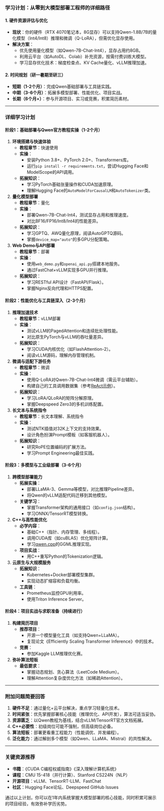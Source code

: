### 学习计划：从零到大模型部署工程师的详细路径

#### 1. **硬件资源评估与优化**

- **现状**：你的硬件（RTX 4070笔记本，8G显存）可以支持Qwen-1.8B/7B的量化模型（Int4/Int8）推理和微调（Q-LoRA），但需优化显存使用。
- **解决方案**：
  - 优先使用量化模型（如Qwen-7B-Chat-Int4），显存占用约8GB。
  - 利用云平台（如AutoDL、Colab）补充资源，按需付费训练大模型。
  - 学习显存优化技术：梯度检查点、KV Cache量化、vLLM推理加速。

#### 2. **时间规划（研一暑期至研三）**

- **短期（1-2个月）**：完成Qwen基础部署与工具链实践。
- **中期（3-6个月）**：拓展多模型部署、性能优化、项目实战。
- **长期（6个月+）**：参与开源项目、实习或竞赛，积累简历素材。

------

### 详细学习计划

#### **阶段1：基础部署与Qwen官方教程实操（1-2个月）**

1. **环境搭建与快速体验**
   - **教程章节**：快速使用
   - **实操**：
     - 安装Python 3.8+、PyTorch 2.0+、Transformers库。
     - 运行`pip install -r requirements.txt`，尝试Hugging Face和ModelScope的API调用。
   - **拓展知识**：
     - 学习PyTorch基础张量操作和CUDA加速原理。
     - 理解Hugging Face的`AutoModelForCausalLM`和`AutoTokenizer`类。
2. **量化模型部署**
   - **教程章节**：量化
   - **实操**：
     - 部署Qwen-7B-Chat-Int4，测试显存占用和推理速度。
     - 对比BF16/FP16/Int8/Int4的性能差异。
   - **拓展知识**：
     - 学习GPTQ、AWQ量化原理，阅读AutoGPTQ源码。
     - 掌握`device_map="auto"`的多GPU分配策略。
3. **Web Demo与API部署**
   - **教程章节**：部署
   - **实操**：
     - 使用`web_demo.py`和`openai_api.py`搭建本地服务。
     - 通过FastChat+vLLM实现多GPU并行推理。
   - **拓展知识**：
     - 学习RESTful API设计（FastAPI/Flask）。
     - 掌握Nginx反向代理和HTTPS配置。

#### **阶段2：性能优化与工具链深入（2-3个月）**

1. **推理加速技术**
   - **教程章节**：vLLM部署
   - **实操**：
     - 测试vLLM的PagedAttention和连续批处理性能。
     - 对比原生PyTorch与vLLM的吞吐量差异。
   - **拓展知识**：
     - 学习CUDA内核优化（如FlashAttention-2）。
     - 阅读vLLM源码，理解内存管理机制。
2. **微调与适配下游任务**
   - **教程章节**：微调
   - **实操**：
     - 使用Q-LoRA对Qwen-7B-Chat-Int4微调（需云平台辅助）。
     - 构建自己的工具调用数据集（参考[ReAct示例](https://examples/react_prompt.md)）。
   - **拓展知识**：
     - 学习LoRA/QLoRA的矩阵分解原理。
     - 掌握Deepspeed Zero3的多机训练配置。
3. **长文本与系统指令**
   - **教程章节**：长文本理解、系统指令
   - **实操**：
     - 测试NTK插值对32K上下文的支持效果。
     - 设计角色扮演Prompt模板（如客服机器人）。
   - **拓展知识**：
     - 研究RoPE位置编码的扩展方法。
     - 学习Prompt Engineering最佳实践。

#### **阶段3：多模型与工业级部署（3-6个月）**

1. **跨模型部署能力**
   - **拓展实操**：
     - 部署LLaMA-3、Gemma等模型，对比推理Pipeline差异。
     - 将Qwen的vLLM适配代码迁移到其他模型。
   - **关键学习**：
     - 掌握Transformer架构的通用接口（如`config.json`结构）。
     - 学习ONNX/TensorRT模型转换。
2. **C++与高性能优化**
   - **必学内容**：
     - 基础C++（指针、内存管理、多线程）。
     - 调用CUDA库（如cuBLAS）优化矩阵计算。
     - 学习[qwen.cpp](https://github.com/QwenLM/qwen.cpp)的GGML推理实现。
   - **项目实战**：
     - 用C++重写Python的Tokenization逻辑。
3. **云原生与大规模服务**
   - **拓展知识**：
     - Kubernetes+Docker部署模型集群。
     - 实现动态扩缩容和负载均衡。
   - **工具链**：
     - Prometheus监控GPU利用率。
     - 使用Triton Inference Server。

#### **阶段4：项目实战与求职准备（持续进行）**

1. **构建简历项目**
   - **推荐项目**：
     - 开源一个模型量化工具（如支持Qwen+LLaMA）。
     - 复现论文《Efficiently Scaling Transformer Inference》中的技术。
   - **竞赛**：
     - 参加Kaggle LLM推理优化赛。
2. **弥补算法短板**
   - **最低要求**：
     - 掌握动态规划、贪心算法（LeetCode Medium）。
     - 理解Attention复杂度优化方法（如稀疏Attention）。

------

### 附加问题简要回答

1. **硬件不足**：通过量化+云平台解决，重点学习轻量化技术。
2. **时间紧张**：优先掌握部署核心技能（推理优化、API开发），算法可适当妥协。
3. **资源匮乏**：以Qwen教程为基线，结合vLLM/TensorRT官方文档拓展。
4. **C++必要性**：初级岗位可能不强制，但高级岗位必备。
5. **算法短板**：部署更看重工程能力（性能调优、并发编程）。
6. **泛化能力**：通过解剖多个模型（如Qwen、LLaMA、Mistral）的共性解决。

------

### 关键资源推荐

- **书籍**：《CUDA C编程权威指南》《深入理解计算机系统》
- **课程**：CMU 15-418（并行计算）、Stanford CS224N（NLP）
- **开源项目**：vLLM、TensorRT-LLM、FastChat
- **社区**：Hugging Face论坛、Deepspeed GitHub Issues

通过以上计划，你可以在1年内系统掌握大模型部署的核心技能，同时积累可展示的项目经验，有效弥补学历劣势。